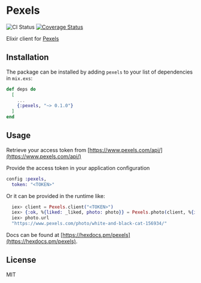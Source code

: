 # Pexels
![CI Status](https://github.com/factor18/pexels/actions/workflows/elixir.yml/badge.svg)
[![Coverage Status](https://coveralls.io/repos/github/factor18/pexels/badge.svg?branch=main)](https://coveralls.io/github/factor18/pexels?branch=main)

Elixir client for [Pexels](https://www.pexels.com)

## Installation

The package can be installed by adding `pexels` to your list of dependencies in `mix.exs`:

```elixir
def deps do
  [
    ...
    {:pexels, "~> 0.1.0"}
  ]
end
```

## Usage

Retrieve your access token from [https://www.pexels.com/api/](https://www.pexels.com/api/)

Provide the access token in your application configuration

```elixir
config :pexels,
  token: "<TOKEN>"
```

Or it can be provided in the runtime like:

```elixir
  iex> client = Pexels.client("<TOKEN>")
  iex> {:ok, %{liked: _liked, photo: photo}} = Pexels.photo(client, %{id: 156934})
  iex> photo.url
  "https://www.pexels.com/photo/white-and-black-cat-156934/"
```

Docs can be found at [https://hexdocs.pm/pexels](https://hexdocs.pm/pexels).

## License

MIT
